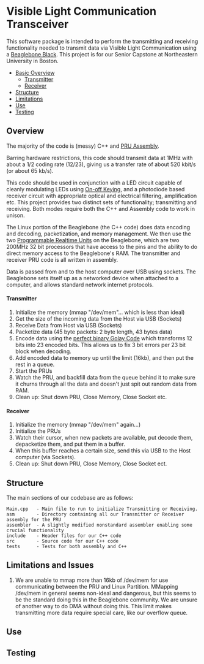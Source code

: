 # Visible Light Communication Transceiver
This software package is intended to perform the transmitting and receiving functionality needed to transmit data via Visible Light Communication using a [Beaglebone Black](http://beagleboard.org/black). This project is for our Senior Capstone at Northeastern University in Boston.


* [Basic Overview](#Overview)
	* [Transmitter](#Transmitter)
	* [Receiver](#Receiver)
* [Structure](#Structure)
* [Limitations](#Limitations-and-Issues) 
* [Use](#Use)
* [Testing](#Testing)

## Overview

The majority of the code is (messy) C++ and [PRU Assembly](http://processors.wiki.ti.com/index.php/PRU_Assembly_Instructions#Quick_Branch_if_Not_Equal_.28QBNE.29).

Barring hardware restrictions, this code should transmit data at 1MHz with about a 1/2 coding rate (12/23), giving us a transfer rate of about 520 kbit/s (or about 65 kb/s).

This code should be used in conjunction with a LED circuit capable of cleanly modulating LEDs using [On-off Keying](https://en.wikipedia.org/wiki/On-off_keying), and a photodiode based receiver circuit with appropriate optical and electrical filtering, amplification etc.
This project provides two distinct sets of functionality; transmitting and receiving. Both modes require both the C++ and Assembly code to work in unison.

The Linux portion of the Beaglebone (the C++ code) does data encoding and decoding, packetization, and memory management. We then use the two [Programmable Realtime Units](http://beagleboard.org/pru) on the Beaglebone, which are two 200MHz 32 bit processors that have access to the pins and the ability to do direct memory access to the Beaglebone's RAM. The transmitter and receiver PRU code is all written in assembly.

Data is passed from and to the host computer over USB using sockets. The Beaglebone sets itself up as a networked device when attached to a computer, and allows standard network internet protocols.

#### Transmitter

1. Initialize the memory (mmap "/dev/mem"... which is less than ideal)
2. Get the size of the incoming data from the Host via USB (Sockets)
3. Receive Data from Host via USB (Sockets)
4. Packetize data (45 byte packets: 2 byte length, 43 bytes data)
5. Encode data using the [perfect binary Golay Code](https://en.wikipedia.org/wiki/Binary_Golay_code) which transforms 12 bits into 23 encoded bits. This allows us to fix 3 bit errors per 23 bit block when decoding.
6. Add encoded data to memory up until the limit (16kb), and then put the rest in a queue.
7. Start the PRUs
8. Watch the PRU, and backfill data from the queue behind it to make sure it churns through all the data and doesn't just spit out random data from RAM.
9. Clean up: Shut down PRU, Close Memory, Close Socket etc.


#### Receiver

1. Initialize the memory (mmap "/dev/mem" again...)
2. Initialize the PRUs
3. Watch their cursor, when new packets are available, put decode them, depacketize them, and put them in a buffer.
4. When this buffer reaches a certain size, send this via USB to the Host computer (via Sockets).
5. Clean up: Shut down PRU, Close Memory, Close Socket ect.


## Structure

The main sections of our codebase are as follows: 

	Main.cpp   - Main file to run to initialize Transmitting or Receiving.
	asm        - Directory containing all our Transmitter or Receiver assembly for the PRU
	assembler  - A slightly modified nonstandard assembler enabling some crucial functionality
	include    - Header files for our C++ code
	src        - Source code for our C++ code
	tests      - Tests for both assembly and C++
	
	
## Limitations and Issues

1. We are unable to mmap more than 16kb of /dev/mem for use communicating between the PRU and Linux Partition. MMapping /dev/mem in general seems non-ideal and dangerous, but this seems to be the standard doing this in the Beaglebone community. We are unsure of another way to do DMA without doing this. This limit makes transmitting more data require special care, like our overflow queue. 

## Use


## Testing


